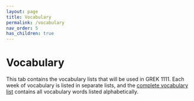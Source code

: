 ```yaml
---
layout: page
title: Vocabulary
permalink: /vocabulary
nav_order: 5
has_children: true
---
```


# Vocabulary

This tab contains the vocabulary lists that will be used in GREK 1111. Each week of vocabulary is listed in separate lists, and the [complete vocabulary list](complete) contains all vocabulary words listed alphabetically.
